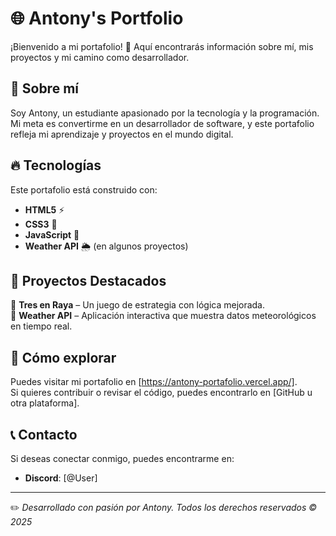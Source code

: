# 🌐 Antony's Portfolio

¡Bienvenido a mi portafolio! 🚀 Aquí encontrarás información sobre mí, mis proyectos y mi camino como desarrollador.

## 📌 Sobre mí
Soy Antony, un estudiante apasionado por la tecnología y la programación. Mi meta es convertirme en un desarrollador de software, y este portafolio refleja mi aprendizaje y proyectos en el mundo digital.

## 🔥 Tecnologías
Este portafolio está construido con:
- **HTML5** ⚡
- **CSS3** 🎨
- **JavaScript** 🧠
- **Weather API** 🌦️ (en algunos proyectos)

## 📂 Proyectos Destacados
🔹 **Tres en Raya** – Un juego de estrategia con lógica mejorada.  
🔹 **Weather API** – Aplicación interactiva que muestra datos meteorológicos en tiempo real.  

## 🚀 Cómo explorar
Puedes visitar mi portafolio en [https://antony-portafolio.vercel.app/].  
Si quieres contribuir o revisar el código, puedes encontrarlo en [GitHub u otra plataforma].

## 📞 Contacto
Si deseas conectar conmigo, puedes encontrarme en:
- **Discord**: [@User]

---

✏️ _Desarrollado con pasión por Antony. Todos los derechos reservados © 2025_
